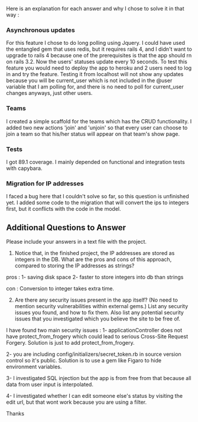 Here is an explanation for each answer and why I chose to solve it in that way : 


### Asynchronous updates

For this feature I chose to do long polling using Jquery. I could have used the entangled gem that uses redis, but it requires rails 4, and I didn't want to upgrade to rails 4 because one of the prerequisites is that the app should rn on rails 3.2. Now the users' statuses update every 10 seconds. To test this feature you would need to deploy the app to heroku and 2 users need to log in and try the feature. Testing it from localhost will not show any updates because you will be current_user which is not included in the @user variable that I am polling for, and there is no need to poll for current_user changes anyways, just other users. 

### Teams

I created a simple scaffold for the teams which has the CRUD functionality. I added two new actions 'join' and 'unjoin' so that every user can choose to join a team so that his/her status will appear on that team's show page. 

### Tests

I got 89.1 coverage. I mainly depended on functional and integration tests with capybara. 

### Migration for IP addresses

I faced a bug here that I couldn't solve so far, so this question is unfinished yet. I added some code to the migration that will convert the ips to integers first, but it conflicts with the code in the model. 

## Additional Questions to Answer

Please include your answers in a text file with the project.

1. Notice that, in the finished project, the IP addresses are stored as
integers in the DB. What are the pros and cons of this approach, compared
to storing the IP addresses as strings?

pros : 
1- saving disk space
2- faster to store integers into db than strings

con : 
Conversion to integer takes extra time. 

2. Are there any security issues present in the app itself? (No need to
mention security vulnerabilities within external gems.) List any security
issues you found, and how to fix them. Also list any potential security
issues that you investigated which you believe the site to be free of.

I have found two main security issues :
1- applicationController does not have protect_from_frogery which could lead to serious Cross-Site Request Forgery. Solution is just to add protect_from_frogery. 

2- you are including config/initializers/secret_token.rb in source version control so it's public. Solution is to use a gem like Figaro to hide environment variables. 

3- I investigated SQL injection but the app is from free from that because all data from user input is interpolated. 

4- I investigated whether I can edit someone else's status by visiting the edit url, but that wont work because you are using a filter. 

Thanks
